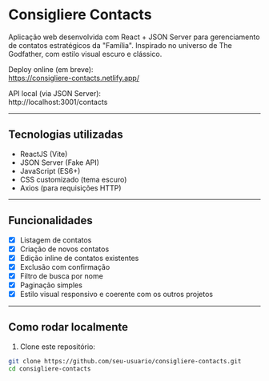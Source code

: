 # Consigliere Contacts 

Aplicação web desenvolvida com React + JSON Server para gerenciamento de contatos estratégicos da "Família". Inspirado no universo de The Godfather, com estilo visual escuro e clássico.

Deploy online (em breve):  
https://consigliere-contacts.netlify.app/

API local (via JSON Server):  
http://localhost:3001/contacts

---

## Tecnologias utilizadas

- ReactJS (Vite)
- JSON Server (Fake API)
- JavaScript (ES6+)
- CSS customizado (tema escuro)
- Axios (para requisições HTTP)

---

## Funcionalidades

- [x] Listagem de contatos
- [x] Criação de novos contatos
- [x] Edição inline de contatos existentes
- [x] Exclusão com confirmação
- [x] Filtro de busca por nome
- [x] Paginação simples
- [x] Estilo visual responsivo e coerente com os outros projetos

---

## Como rodar localmente

1. Clone este repositório:

```bash
git clone https://github.com/seu-usuario/consigliere-contacts.git
cd consigliere-contacts
